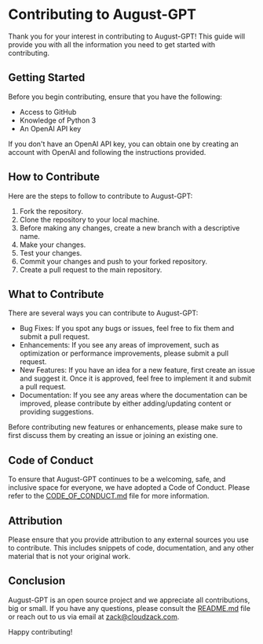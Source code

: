 # Contributing to August-GPT

Thank you for your interest in contributing to August-GPT! This guide will provide you with all the information you need to get started with contributing.

## Getting Started

Before you begin contributing, ensure that you have the following:

- Access to GitHub
- Knowledge of Python 3
- An OpenAI API key

If you don't have an OpenAI API key, you can obtain one by creating an account with OpenAI and following the instructions provided.

## How to Contribute

Here are the steps to follow to contribute to August-GPT:

1. Fork the repository.
2. Clone the repository to your local machine.
3. Before making any changes, create a new branch with a descriptive name.
4. Make your changes.
5. Test your changes.
6. Commit your changes and push to your forked repository.
7. Create a pull request to the main repository.

## What to Contribute

There are several ways you can contribute to August-GPT:

- Bug Fixes: If you spot any bugs or issues, feel free to fix them and submit a pull request.
- Enhancements: If you see any areas of improvement, such as optimization or performance improvements, please submit a pull request.
- New Features: If you have an idea for a new feature, first create an issue and suggest it. Once it is approved, feel free to implement it and submit a pull request.
- Documentation: If you see any areas where the documentation can be improved, please contribute by either adding/updating content or providing suggestions.

Before contributing new features or enhancements, please make sure to first discuss them by creating an issue or joining an existing one.

## Code of Conduct

To ensure that August-GPT continues to be a welcoming, safe, and inclusive space for everyone, we have adopted a Code of Conduct. Please refer to the [CODE_OF_CONDUCT.md](https://github.com/zackrylangford/openai-august/blob/main/CODE-OF-CONDUCT.md) file for more information.

## Attribution

Please ensure that you provide attribution to any external sources you use to contribute. This includes snippets of code, documentation, and any other material that is not your original work.

## Conclusion

August-GPT is an open source project and we appreciate all contributions, big or small. If you have any questions, please consult the [README.md](https://github.com/zackrylangford/openai-august/blob/main/README.md) file or reach out to us via email at [zack@cloudzack.com](mailto:zack@cloudzack.com).

Happy contributing!